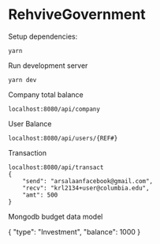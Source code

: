 # RehviveGovernment

Setup dependencies:
	
	yarn

Run development server

	yarn dev


Company total balance

	localhost:8080/api/company

User Balance

	localhost:8080/api/users/{REF#}

Transaction

	localhost:8080/api/transact
	{
		"send": "arsalaanfacebook@gmail.com",
		"recv": "krl2134+user@columbia.edu",
		"amt": 500
	}
	

Mongodb budget data model

{
	"type": "Investment",
	"balance": 1000
}

